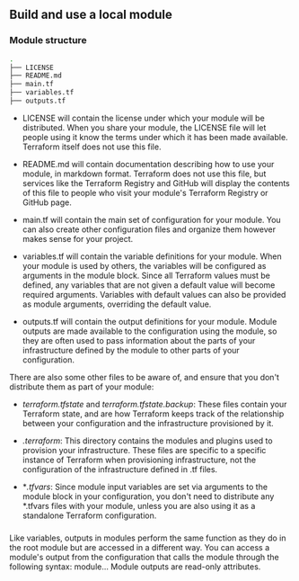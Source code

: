 
## Build and use a local module


### Module structure

```bash
.
├── LICENSE
├── README.md
├── main.tf
├── variables.tf
├── outputs.tf

```
 - LICENSE will contain the license under which your module will be distributed. When you share your module, the LICENSE file will let people using it know the terms under which it has been made available. Terraform itself does not use this file.

- README.md will contain documentation describing how to use your module, in markdown format. Terraform does not use this file, but services like the Terraform Registry and GitHub will display the contents of this file to people who visit your module's Terraform Registry or GitHub page.

- main.tf will contain the main set of configuration for your module. You can also create other configuration files and organize them however makes sense for your project.

- variables.tf will contain the variable definitions for your module. When your module is used by others, the variables will be configured as arguments in the module block. Since all Terraform values must be defined, any variables that are not given a default value will become required arguments. Variables with default values can also be provided as module arguments, overriding the default value.

- outputs.tf will contain the output definitions for your module. Module outputs are made available to the configuration using the module, so they are often used to pass information about the parts of your infrastructure defined by the module to other parts of your configuration.

There are also some other files to be aware of, and ensure that you don't distribute them as part of your module:

- *terraform.tfstate* and *terraform.tfstate.backup*: These files contain your Terraform state, and are how Terraform keeps track of the relationship between your configuration and the infrastructure provisioned by it.

- *.terraform*: This directory contains the modules and plugins used to provision your infrastructure. These files are specific to a specific instance of Terraform when provisioning infrastructure, not the configuration of the infrastructure defined in .tf files.

- **.tfvars*: Since module input variables are set via arguments to the module block in your configuration, you don't need to distribute any *.tfvars files with your module, unless you are also using it as a standalone Terraform configuration.

###
Like variables, outputs in modules perform the same function as they do in the root module but are accessed in a different way. You can access a module's output from the configuration that calls the module through the following syntax: module.<MODULE NAME>.<OUTPUT NAME>. Module outputs are read-only attributes.